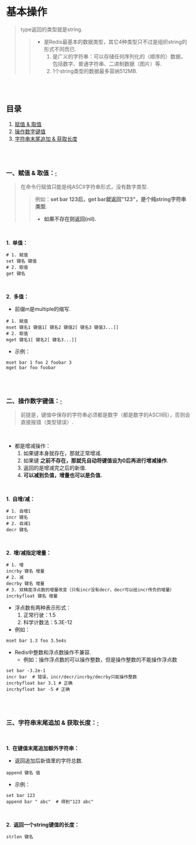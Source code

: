 # 基本操作
> type返回的类型就是string.
>
>> - 是Redis最基本的数据类型，其它4种类型只不过是组织string的形式不同而已.
>>    1. 是广义的字符串：可以存储任何序列化的（顺序的）数据，包括数字、普通字符串、二进制数据（图片）等.
>>    2. 1个string类型的数据最多容纳512MB.


<br><br>

## 目录

1. [赋值 & 取值](#一赋值--取值)
2. [操作数字键值](#二操作数字键值)
3. [字符串末尾追加 & 获取长度](#三字符串末尾追加--获取长度)

<br><br>

### 一、赋值 & 取值：[·](#目录)
> 在命令行赋值只能是纯ASCII字符串形式，没有数字类型.
>
>> 例如：**set bar 123后，get bar就返回"123"，是个纯string字符串类型**.
>>
>> - **如果不存在则返回(nil).**

<br>

**1.&nbsp; 单值：**

```Shell
# 1. 赋值
set 键名 键值
# 2. 取值
get 键名
```

<br>

**2.&nbsp; 多值：**

- 前缀m是multiple的缩写.

```Shell
# 1. 赋值
mset 键名1 键值1[ 键名2 键值2[ 键名3 键值3...]]
# 2. 取值
mget 键名1[ 键名2[ 键名3...]]
```

- 示例：

```Shell
mset bar 1 foo 2 foobar 3
mget bar foo foobar
```

<br><br>

### 二、操作数字键值：[·](#目录)
> 前提是，键值中保存的字符串必须都是数字（都是数字的ASCII码），否则会直接报错（类型错误）.

<br>

- 都是增减操作：
   1. 如果键本身就存在，那就正常增减.
   2. 如果键 **之前不存在，那就先自动将键值设为0后再进行增减操作**.
   3. 返回的是增减完之后的新值.
   4. **可以减到负值，增量也可以是负值.**

<br>

**1.&nbsp; 自增/减：**

```Shell
# 1. 自增1
incr 键名
# 2. 自减1
decr 键名
```

<br>

**2.&nbsp; 增/减指定增量：**

```Shell
# 1. 增
incrby 键名 增量
# 2. 减
decrby 键名 增量
# 3. 双精度浮点数的增量改变（只有incr没有decr，decr可以给incr传负的增量）
incrbyfloat 键名 增量
```

- 浮点数有两种表示形式：
   1. 正常行驶：1.5
   2. 科学计数法：5.3E-12
- 例如：

```Shell
mset bar 1.3 foo 3.5e4s
```

- Redis中整数和浮点数操作不兼容.
   - 例如：操作浮点数的可以操作整数，但是操作整数的不能操作浮点数

```Shell
set bar -3.2e-1
incr bar  # 错误，incr/decr/incrby/decrby只能操作整数
incrbyfloat bar 3.1 # 正确
incrbyfloat bar -5 # 正确
```

<br><br>

### 三、字符串末尾追加 & 获取长度：[·](#目录)

<br>

**1.&nbsp; 在键值末尾追加额外字符串：**

- 返回追加后新值里的字符总数.

```Shell
append 键名 值
```

- 示例：

```Shell
set bar 123
append bar " abc"  # 得到"123 abc"
```

<br>

**2.&nbsp; 返回一个string键值的长度：**

```Shell
strlen 键名
```
